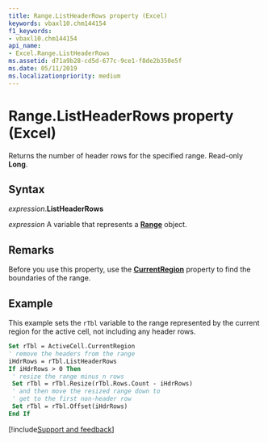 ```yaml
---
title: Range.ListHeaderRows property (Excel)
keywords: vbaxl10.chm144154
f1_keywords:
- vbaxl10.chm144154
api_name:
- Excel.Range.ListHeaderRows
ms.assetid: d71a9b28-cd5d-677c-9ce1-f8de2b350e5f
ms.date: 05/11/2019
ms.localizationpriority: medium
---
```



# Range.ListHeaderRows property (Excel)

Returns the number of header rows for the specified range. Read-only **Long**.


## Syntax

_expression_.**ListHeaderRows**

_expression_ A variable that represents a **[Range](excel.range(object).md)** object.


## Remarks

Before you use this property, use the **[CurrentRegion](Excel.Range.CurrentRegion.md)** property to find the boundaries of the range.


## Example

This example sets the `rTbl` variable to the range represented by the current region for the active cell, not including any header rows.

```vb
Set rTbl = ActiveCell.CurrentRegion 
' remove the headers from the range 
iHdrRows = rTbl.ListHeaderRows 
If iHdrRows > 0 Then 
 ' resize the range minus n rows 
 Set rTbl = rTbl.Resize(rTbl.Rows.Count - iHdrRows) 
 ' and then move the resized range down to 
 ' get to the first non-header row 
 Set rTbl = rTbl.Offset(iHdrRows) 
End If
```




[!include[Support and feedback](~/includes/feedback-boilerplate.md)]